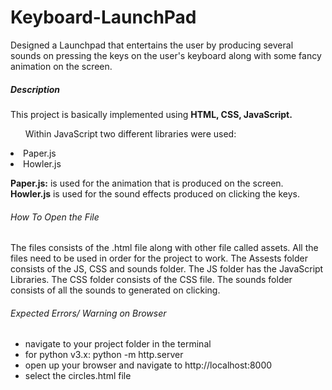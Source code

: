 # Keyboard-LaunchPad
Designed a Launchpad that entertains the user by producing several sounds on pressing the keys on the user's keyboard along with some fancy animation on the screen.

<h5>Description</h5>
This project is basically implemented using <b>HTML, CSS, JavaScript.</b>
<ul>Within JavaScript two different libraries were used:</ul>
<li>Paper.js</li>
<li>Howler.js</li>

<b>Paper.js:</b> is used for the animation that is produced on the screen.
<b>Howler.js</b> is used for the sound effects produced on clicking the keys.

<h6>How To Open the File</h6>
The files consists of the .html file along with other file called assets.
All the files need to be used in order for the project to work.
The Assests folder consists of the JS, CSS and sounds folder. 
The JS folder has the JavaScript Libraries.
The CSS folder consists of the CSS file.
The sounds folder consists of all the sounds to generated on clicking.


<h6>Expected Errors/ Warning on Browser</h6>
<ul>
  <li>navigate to your project folder in the terminal</li>
  <li>for python v3.x: python -m http.server </li>
  <li>open up your browser and navigate to http://localhost:8000 </li>
  <li>select the circles.html file</li>
</ul>
